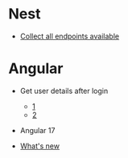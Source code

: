 # Nest
- [Collect all endpoints available](https://stackoverflow.com/questions/54748691/is-there-a-way-to-collect-all-methods-and-their-paths-from-nestjs-application)

# Angular
- Get user details after login
  - [1](https://stackoverflow.com/questions/49185537/how-to-pass-current-user-between-components-in-angular2)
  - [2](https://stackoverflow.com/questions/72937664/how-to-get-user-details-after-login-in-angular)

-  Angular 17
  - [What's new](https://www.angulararchitects.io/blog/whats-new-in-angular-17/)

